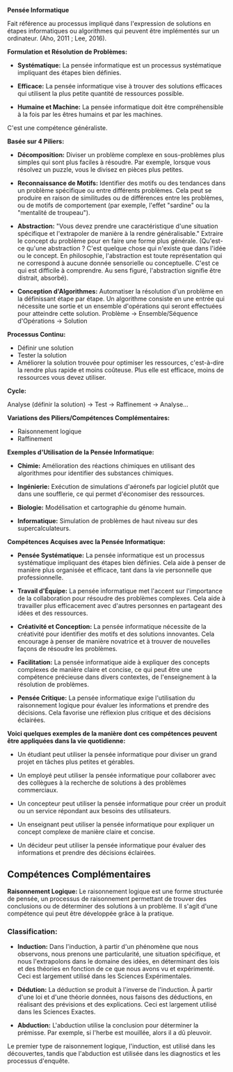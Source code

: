 **Pensée Informatique**

Fait référence au processus impliqué dans l'expression de solutions en étapes informatiques ou algorithmes qui peuvent être implémentés sur un ordinateur. (Aho, 2011 ; Lee, 2016).

**Formulation et Résolution de Problèmes:**

- **Systématique:** La pensée informatique est un processus systématique impliquant des étapes bien définies.
  
- **Efficace:** La pensée informatique vise à trouver des solutions efficaces qui utilisent la plus petite quantité de ressources possible.
  
- **Humaine et Machine:** La pensée informatique doit être compréhensible à la fois par les êtres humains et par les machines.

C'est une compétence généraliste.

**Basée sur 4 Piliers:**

- **Décomposition:** Diviser un problème complexe en sous-problèmes plus simples qui sont plus faciles à résoudre. Par exemple, lorsque vous résolvez un puzzle, vous le divisez en pièces plus petites.
  
- **Reconnaissance de Motifs:** Identifier des motifs ou des tendances dans un problème spécifique ou entre différents problèmes. Cela peut se produire en raison de similitudes ou de différences entre les problèmes, ou de motifs de comportement (par exemple, l'effet "sardine" ou la "mentalité de troupeau").
  
- **Abstraction:** "Vous devez prendre une caractéristique d'une situation spécifique et l'extrapoler de manière à la rendre généralisable." Extraire le concept du problème pour en faire une forme plus générale. (Qu'est-ce qu'une abstraction ? C'est quelque chose qui n'existe que dans l'idée ou le concept. En philosophie, l'abstraction est toute représentation qui ne correspond à aucune donnée sensorielle ou conceptuelle. C'est ce qui est difficile à comprendre. Au sens figuré, l'abstraction signifie être distrait, absorbé).
  
- **Conception d'Algorithmes:** Automatiser la résolution d'un problème en la définissant étape par étape. Un algorithme consiste en une entrée qui nécessite une sortie et un ensemble d'opérations qui seront effectuées pour atteindre cette solution.
Problème -> Ensemble/Séquence d'Opérations -> Solution

**Processus Continu:**

- Définir une solution
- Tester la solution
- Améliorer la solution trouvée pour optimiser les ressources, c'est-à-dire la rendre plus rapide et moins coûteuse. Plus elle est efficace, moins de ressources vous devez utiliser.

**Cycle:**

Analyse (définir la solution) -> Test -> Raffinement -> Analyse...

**Variations des Piliers/Compétences Complémentaires:**

- Raisonnement logique
- Raffinement

**Exemples d'Utilisation de la Pensée Informatique:**

- **Chimie:** Amélioration des réactions chimiques en utilisant des algorithmes pour identifier des substances chimiques.
  
- **Ingénierie:** Exécution de simulations d'aéronefs par logiciel plutôt que dans une soufflerie, ce qui permet d'économiser des ressources.
  
- **Biologie:** Modélisation et cartographie du génome humain.
  
- **Informatique:** Simulation de problèmes de haut niveau sur des supercalculateurs.

**Compétences Acquises avec la Pensée Informatique:**

- **Pensée Systématique:** La pensée informatique est un processus systématique impliquant des étapes bien définies. Cela aide à penser de manière plus organisée et efficace, tant dans la vie personnelle que professionnelle.
  
- **Travail d'Équipe:** La pensée informatique met l'accent sur l'importance de la collaboration pour résoudre des problèmes complexes. Cela aide à travailler plus efficacement avec d'autres personnes en partageant des idées et des ressources.
  
- **Créativité et Conception:** La pensée informatique nécessite de la créativité pour identifier des motifs et des solutions innovantes. Cela encourage à penser de manière novatrice et à trouver de nouvelles façons de résoudre les problèmes.
  
- **Facilitation:** La pensée informatique aide à expliquer des concepts complexes de manière claire et concise, ce qui peut être une compétence précieuse dans divers contextes, de l'enseignement à la résolution de problèmes.
  
- **Pensée Critique:** La pensée informatique exige l'utilisation du raisonnement logique pour évaluer les informations et prendre des décisions. Cela favorise une réflexion plus critique et des décisions éclairées.

**Voici quelques exemples de la manière dont ces compétences peuvent être appliquées dans la vie quotidienne:**

- Un étudiant peut utiliser la pensée informatique pour diviser un grand projet en tâches plus petites et gérables.
  
- Un employé peut utiliser la pensée informatique pour collaborer avec des collègues à la recherche de solutions à des problèmes commerciaux.
  
- Un concepteur peut utiliser la pensée informatique pour créer un produit ou un service répondant aux besoins des utilisateurs.
  
- Un enseignant peut utiliser la pensée informatique pour expliquer un concept complexe de manière claire et concise.
  
- Un décideur peut utiliser la pensée informatique pour évaluer des informations et prendre des décisions éclairées.

## Compétences Complémentaires

**Raisonnement Logique:** Le raisonnement logique est une forme structurée de pensée, un processus de raisonnement permettant de trouver des conclusions ou de déterminer des solutions à un problème. Il s'agit d'une compétence qui peut être développée grâce à la pratique.

### Classification:

* **Induction:** Dans l'induction, à partir d'un phénomène que nous observons, nous prenons une particularité, une situation spécifique, et nous l'extrapolons dans le domaine des idées, en déterminant des lois et des théories en fonction de ce que nous avons vu et expérimenté. Ceci est largement utilisé dans les Sciences Expérimentales.

* **Dédution:** La déduction se produit à l'inverse de l'induction. À partir d'une loi et d'une théorie données, nous faisons des déductions, en réalisant des prévisions et des explications. Ceci est largement utilisé dans les Sciences Exactes.

* **Abduction:** L'abduction utilise la conclusion pour déterminer la prémisse. Par exemple, si l'herbe est mouillée, alors il a dû pleuvoir.

Le premier type de raisonnement logique, l'induction, est utilisé dans les découvertes, tandis que l'abduction est utilisée dans les diagnostics et les processus d'enquête.